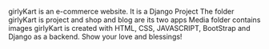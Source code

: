 girlyKart is an e-commerce website.
It is a Django Project
The folder girlyKart is project and shop and blog are its two apps
Media folder contains images
girlyKart is created with HTML, CSS, JAVASCRIPT, BootStrap and Django as a backend.
Show your love and blessings!
